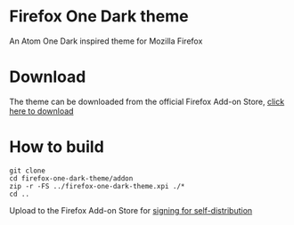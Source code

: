# Firefox One Dark theme
 An Atom One Dark inspired theme for Mozilla Firefox 

# Download
The theme can be downloaded from the official Firefox Add-on Store, [click here to download](https://addons.mozilla.org/en-US/firefox/addon/atom-one-dark-theme-oliverp/)

# How to build
```
git clone 
cd firefox-one-dark-theme/addon
zip -r -FS ../firefox-one-dark-theme.xpi ./*
cd ..
```
Upload to the Firefox Add-on Store for [signing for self-distribution](https://extensionworkshop.com/documentation/publish/self-distribution/)
